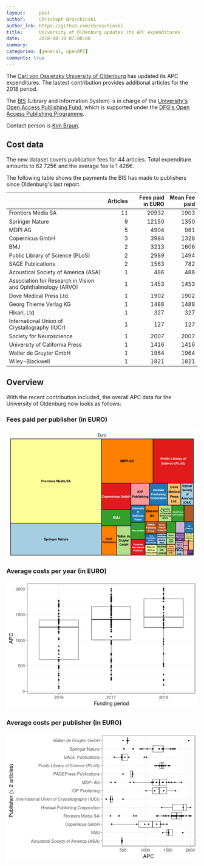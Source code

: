 ```yaml
---
layout:     post
author:     Christoph Broschinski
author_lnk: https://github.com/cbroschinski
title:      University of Oldenburg updates its APC expenditures
date:       2018-08-10 07:00:00
summary:    
categories: [general, openAPC]
comments: true
---
```





The [Carl von Ossietzky University of Oldenburg](https://www.uni-oldenburg.de/en/) has updated its APC expenditures. The lastest contribution provides additional articles for the 2018 period.

The [BIS](http://www.bis.uni-oldenburg.de/en/bishome/) (Library and Information System) is in charge of the [University's Open Access Publishing Fund](http://www.bis.uni-oldenburg.de/en/teachingresearchingpublishing/open-access/open-access-publication-fund/), which is supported under the [DFG's Open Access Publishing Programme](http://www.dfg.de/en/research_funding/programmes/infrastructure/lis/funding_opportunities/open_access/).

Contact person is [Kim Braun](mailto:kim.braun@uni-oldenburg.de).

## Cost data



The new dataset covers publication fees for 44 articles. Total expenditure amounts to 62 725€ and the average fee is 1 426€.

The following table shows the payments the BIS has made to publishers since Oldenburg's last report.


|                                                            | Articles| Fees paid in EURO| Mean Fee paid|
|:-----------------------------------------------------------|--------:|-----------------:|-------------:|
|Frontiers Media SA                                          |       11|             20932|          1903|
|Springer Nature                                             |        9|             12150|          1350|
|MDPI AG                                                     |        5|              4904|           981|
|Copernicus GmbH                                             |        3|              3984|          1328|
|BMJ                                                         |        2|              3213|          1606|
|Public Library of Science (PLoS)                            |        2|              2989|          1494|
|SAGE Publications                                           |        2|              1563|           782|
|Acoustical Society of America (ASA)                         |        1|               486|           486|
|Association for Research in Vision and Ophthalmology (ARVO) |        1|              1453|          1453|
|Dove Medical Press Ltd.                                     |        1|              1902|          1902|
|Georg Thieme Verlag KG                                      |        1|              1488|          1488|
|Hikari, Ltd.                                                |        1|               327|           327|
|International Union of Crystallography (IUCr)               |        1|               127|           127|
|Society for Neuroscience                                    |        1|              2007|          2007|
|University of California Press                              |        1|              1416|          1416|
|Walter de Gruyter GmbH                                      |        1|              1964|          1964|
|Wiley-Blackwell                                             |        1|              1821|          1821|

## Overview

With the recent contribution included, the overall APC data for the University of Oldenburg now looks as follows:

### Fees paid per publisher (in EURO)

![plot of chunk tree_oldenburg_2018_08_10_full](/figure/tree_oldenburg_2018_08_10_full-1.png)

###  Average costs per year (in EURO)

![plot of chunk box_oldenburg_2018_08_10_year_full](/figure/box_oldenburg_2018_08_10_year_full-1.png)

###  Average costs per publisher (in EURO)

![plot of chunk box_oldenburg_2018_08_10_publisher_full](/figure/box_oldenburg_2018_08_10_publisher_full-1.png)
